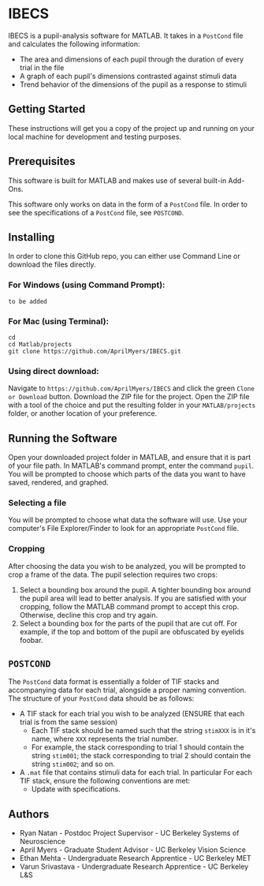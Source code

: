 # IBECS
IBECS is a pupil-analysis software for MATLAB. It takes in a ``PostCond`` file and calculates the following information: 
  * The area and dimensions of each pupil through the duration of every trial in the file
  * A graph of each pupil's dimensions contrasted against stimuli data
  * Trend behavior of the dimensions of the pupil as a response to stimuli

## Getting Started
These instructions will get you a copy of the project up and running on your local machine for development and testing purposes. 

## Prerequisites
This software is built for MATLAB and makes use of several built-in Add-Ons.

This software only works on data in the form of a ``PostCond`` file. In order to see the specifications of a ``PostCond`` file, see ``POSTCOND``. 

## Installing
In order to clone this GitHub repo, you can either use Command Line or download the files directly.

### For Windows (using Command Prompt):
```
to be added
```
### For Mac (using Terminal):
```
cd
cd Matlab/projects
git clone https://github.com/AprilMyers/IBECS.git
```

### Using direct download:
Navigate to ``https://github.com/AprilMyers/IBECS`` and click the green ``Clone or Download`` button. Download the ZIP file for the project. Open the ZIP file with a tool of the choice and put the resulting folder in your ``MATLAB/projects`` folder, or another location of your preference.  

## Running the Software
Open your downloaded project folder in MATLAB, and ensure that it is part of your file path. In MATLAB's command prompt, enter the command ``pupil``. You will be prompted to choose which parts of the data you want to have saved, rendered, and graphed. 

### Selecting a file
You will be prompted to choose what data the software will use. Use your computer's File Explorer/Finder to look for an appropriate ``PostCond`` file. 

### Cropping
After choosing the data you wish to be analyzed, you will be prompted to crop a frame of the data. The pupil selection requires two crops:
1. Select a bounding box around the pupil. A tighter bounding box around the pupil area will lead to better analysis. If you are satisfied with your cropping, follow the MATLAB command prompt to accept this crop. Otherwise, decline this crop and try again.
2. Select a bounding box for the parts of the pupil that are cut off. For example, if the top and bottom of the pupil are obfuscated by eyelids foobar.

## ``POSTCOND``
The ``PostCond`` data format is essentially a folder of TIF stacks and accompanying data for each trial, alongside a proper naming convention. The structure of your ``PostCond`` data should be as follows:
  * A TIF stack for each trial you wish to be analyzed (ENSURE that each trial is from the same session)
    * Each TIF stack should be named such that the string ``stimXXX`` is in it's name, where `XXX` represents the trial number. 
    * For example, the stack corresponding to trial 1 should contain the string `stim001`; the stack corresponding to trial 2 should contain the string `stim002`; and so on.
  * A ``.mat`` file that contains stimuli data for each trial. In particular
For each TIF stack, ensure the following conventions are met:
    * Update with specifications. 

## Authors
  * Ryan Natan - Postdoc Project Supervisor - UC Berkeley Systems of Neuroscience
  * April Myers - Graduate Student Advisor - UC Berkeley Vision Science    
  * Ethan Mehta - Undergraduate Research Apprentice - UC Berkeley MET
  * Varun Srivastava - Undergraduate Research Apprentice - UC Berkeley L&S